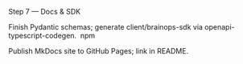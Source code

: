 Step 7 — Docs & SDK

 Finish Pydantic schemas; generate client/brainops-sdk via openapi-typescript-codegen. 
npm

 Publish MkDocs site to GitHub Pages; link in README.
